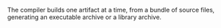 The compiler builds one artifact at a time, from a bundle of source files, generating an executable archive or a library archive.

